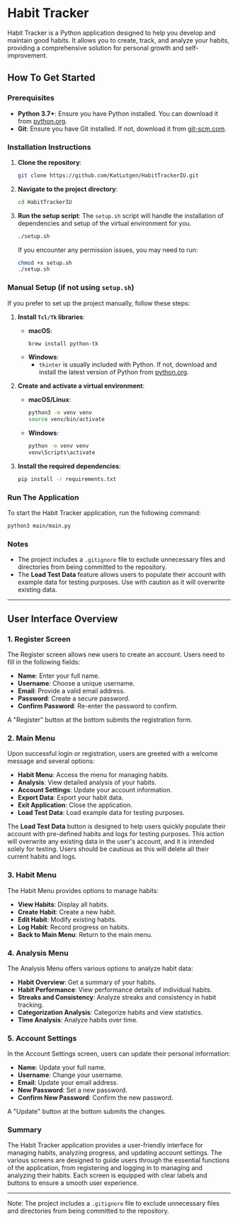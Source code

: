 # Habit Tracker

Habit Tracker is a Python application designed to help you develop and maintain good habits. It allows you to create, track, and analyze your habits, providing a comprehensive solution for personal growth and self-improvement.

## How To Get Started

### Prerequisites

- **Python 3.7+**: Ensure you have Python installed. You can download it from [python.org](https://www.python.org/downloads/).
- **Git**: Ensure you have Git installed. If not, download it from [git-scm.com](https://git-scm.com/downloads).

### Installation Instructions

1. **Clone the repository**:
   ```bash
   git clone https://github.com/KatLutgen/HabitTrackerIU.git
   ```

2. **Navigate to the project directory**:
   ```bash
   cd HabitTrackerIU
   ```

3. **Run the setup script**:
   The `setup.sh` script will handle the installation of dependencies and setup of the virtual environment for you.
   ```bash
   ./setup.sh
   ```

   If you encounter any permission issues, you may need to run:
   ```bash
   chmod +x setup.sh
   ./setup.sh
   ```

### Manual Setup (if not using `setup.sh`)

If you prefer to set up the project manually, follow these steps:

1. **Install `Tcl/Tk` libraries**:
   - **macOS**:
     ```bash
     brew install python-tk
     ```
   - **Windows**:
     - `tkinter` is usually included with Python. If not, download and install the latest version of Python from [python.org](https://www.python.org/downloads/).

2. **Create and activate a virtual environment**:
   - **macOS/Linux**:
     ```bash
     python3 -m venv venv
     source venv/bin/activate
     ```
   - **Windows**:
     ```bash
     python -m venv venv
     venv\Scripts\activate
     ```

3. **Install the required dependencies**:
   ```bash
   pip install -r requirements.txt
   ```

### Run The Application

To start the Habit Tracker application, run the following command:
```bash
python3 main/main.py
```



### Notes

- The project includes a `.gitignore` file to exclude unnecessary files and directories from being committed to the repository.
- The **Load Test Data** feature allows users to populate their account with example data for testing purposes. Use with caution as it will overwrite existing data.

---



## User Interface Overview

### 1. Register Screen

The Register screen allows new users to create an account. Users need to fill in the following fields:
- **Name**: Enter your full name.
- **Username**: Choose a unique username.
- **Email**: Provide a valid email address.
- **Password**: Create a secure password.
- **Confirm Password**: Re-enter the password to confirm.

A "Register" button at the bottom submits the registration form. 


### 2. Main Menu

Upon successful login or registration, users are greeted with a welcome message and several options:
- **Habit Menu**: Access the menu for managing habits.
- **Analysis**: View detailed analysis of your habits.
- **Account Settings**: Update your account information.
- **Export Data**: Export your habit data.
- **Exit Application**: Close the application.
- **Load Test Data**: Load example data for testing purposes.

The **Load Test Data** button is designed to help users quickly populate their account with pre-defined habits and logs for testing purposes. This action will overwrite any existing data in the user's account, and it is intended solely for testing. Users should be cautious as this will delete all their current habits and logs.


### 3. Habit Menu

The Habit Menu provides options to manage habits:
- **View Habits**: Display all habits.
- **Create Habit**: Create a new habit.
- **Edit Habit**: Modify existing habits.
- **Log Habit**: Record progress on habits.
- **Back to Main Menu**: Return to the main menu.


### 4. Analysis Menu

The Analysis Menu offers various options to analyze habit data:
- **Habit Overview**: Get a summary of your habits.
- **Habit Performance**: View performance details of individual habits.
- **Streaks and Consistency**: Analyze streaks and consistency in habit tracking.
- **Categorization Analysis**: Categorize habits and view statistics.
- **Time Analysis**: Analyze habits over time.


### 5. Account Settings

In the Account Settings screen, users can update their personal information:
- **Name**: Update your full name.
- **Username**: Change your username.
- **Email**: Update your email address.
- **New Password**: Set a new password.
- **Confirm New Password**: Confirm the new password.

A "Update" button at the bottom submits the changes.


### Summary

The Habit Tracker application provides a user-friendly interface for managing habits, analyzing progress, and updating account settings. The various screens are designed to guide users through the essential functions of the application, from registering and logging in to managing and analyzing their habits. Each screen is equipped with clear labels and buttons to ensure a smooth user experience.

---

Note: The project includes a `.gitignore` file to exclude unnecessary files and directories from being committed to the repository.

